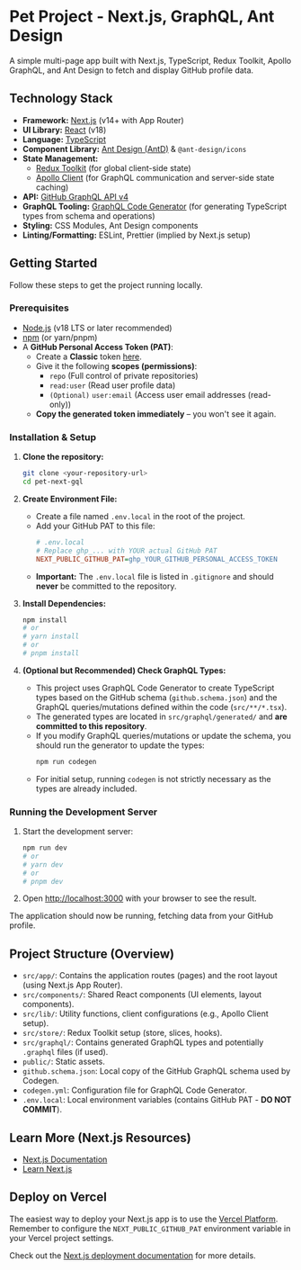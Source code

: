 # Pet Project - Next.js, GraphQL, Ant Design

A simple multi-page app built with Next.js, TypeScript, Redux Toolkit, Apollo GraphQL, and Ant Design to fetch and display GitHub profile data.

## Technology Stack

- **Framework:** [Next.js](https://nextjs.org/) (v14+ with App Router)
- **UI Library:** [React](https://react.dev/) (v18)
- **Language:** [TypeScript](https://www.typescriptlang.org/)
- **Component Library:** [Ant Design (AntD)](https://ant.design/) & `@ant-design/icons`
- **State Management:**
  - [Redux Toolkit](https://redux-toolkit.js.org/) (for global client-side state)
  - [Apollo Client](https://www.apollographql.com/docs/react/) (for GraphQL communication and server-side state caching)
- **API:** [GitHub GraphQL API v4](https://docs.github.com/en/graphql)
- **GraphQL Tooling:** [GraphQL Code Generator](https://the-guild.dev/graphql/codegen) (for generating TypeScript types from schema and operations)
- **Styling:** CSS Modules, Ant Design components
- **Linting/Formatting:** ESLint, Prettier (implied by Next.js setup)

## Getting Started

Follow these steps to get the project running locally.

### Prerequisites

- [Node.js](https://nodejs.org/) (v18 LTS or later recommended)
- [npm](https://www.npmjs.com/) (or yarn/pnpm)
- A **GitHub Personal Access Token (PAT)**:
  - Create a **Classic** token [here](https://github.com/settings/tokens?type=beta).
  - Give it the following **scopes (permissions)**:
    - `repo` (Full control of private repositories)
    - `read:user` (Read user profile data)
    - `(Optional)` `user:email` (Access user email addresses (read-only))
  - **Copy the generated token immediately** – you won't see it again.

### Installation & Setup

1.  **Clone the repository:**

    ```bash
    git clone <your-repository-url>
    cd pet-next-gql
    ```

2.  **Create Environment File:**

    - Create a file named `.env.local` in the root of the project.
    - Add your GitHub PAT to this file:
      ```ini
      # .env.local
      # Replace ghp_... with YOUR actual GitHub PAT
      NEXT_PUBLIC_GITHUB_PAT=ghp_YOUR_GITHUB_PERSONAL_ACCESS_TOKEN
      ```
    - **Important:** The `.env.local` file is listed in `.gitignore` and should **never** be committed to the repository.

3.  **Install Dependencies:**

    ```bash
    npm install
    # or
    # yarn install
    # or
    # pnpm install
    ```

4.  **(Optional but Recommended) Check GraphQL Types:**
    - This project uses GraphQL Code Generator to create TypeScript types based on the GitHub schema (`github.schema.json`) and the GraphQL queries/mutations defined within the code (`src/**/*.tsx`).
    - The generated types are located in `src/graphql/generated/` and **are committed to this repository**.
    - If you modify GraphQL queries/mutations or update the schema, you should run the generator to update the types:
      ```bash
      npm run codegen
      ```
    - For initial setup, running `codegen` is not strictly necessary as the types are already included.

### Running the Development Server

1.  Start the development server:

    ```bash
    npm run dev
    # or
    # yarn dev
    # or
    # pnpm dev
    ```

2.  Open [http://localhost:3000](http://localhost:3000) with your browser to see the result.

The application should now be running, fetching data from your GitHub profile.

## Project Structure (Overview)

- `src/app/`: Contains the application routes (pages) and the root layout (using Next.js App Router).
- `src/components/`: Shared React components (UI elements, layout components).
- `src/lib/`: Utility functions, client configurations (e.g., Apollo Client setup).
- `src/store/`: Redux Toolkit setup (store, slices, hooks).
- `src/graphql/`: Contains generated GraphQL types and potentially `.graphql` files (if used).
- `public/`: Static assets.
- `github.schema.json`: Local copy of the GitHub GraphQL schema used by Codegen.
- `codegen.yml`: Configuration file for GraphQL Code Generator.
- `.env.local`: Local environment variables (contains GitHub PAT - **DO NOT COMMIT**).

## Learn More (Next.js Resources)

- [Next.js Documentation](https://nextjs.org/docs)
- [Learn Next.js](https://nextjs.org/learn)

## Deploy on Vercel

The easiest way to deploy your Next.js app is to use the [Vercel Platform](https://vercel.com/new?utm_medium=default-template&filter=next.js&utm_source=create-next-app&utm_campaign=create-next-app-readme). Remember to configure the `NEXT_PUBLIC_GITHUB_PAT` environment variable in your Vercel project settings.

Check out the [Next.js deployment documentation](https://nextjs.org/docs/app/building-your-application/deploying) for more details.
